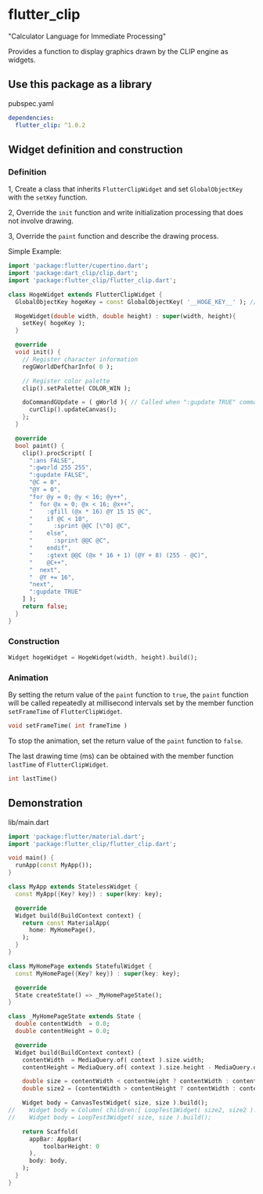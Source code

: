 # flutter_clip

"Calculator Language for Immediate Processing"

Provides a function to display graphics drawn by the CLIP engine as widgets.

## Use this package as a library

pubspec.yaml
```yml
dependencies:
  flutter_clip: ^1.0.2
```

## Widget definition and construction

### Definition

1, Create a class that inherits `FlutterClipWidget` and set `GlobalObjectKey` with the `setKey` function.

2, Override the `init` function and write initialization processing that does not involve drawing.

3, Override the `paint` function and describe the drawing process.

Simple Example:
```dart
import 'package:flutter/cupertino.dart';
import 'package:dart_clip/clip.dart';
import 'package:flutter_clip/flutter_clip.dart';

class HogeWidget extends FlutterClipWidget {
  GlobalObjectKey hogeKey = const GlobalObjectKey( '__HOGE_KEY__' ); // Pass unique value

  HogeWidget(double width, double height) : super(width, height){
    setKey( hogeKey );
  }

  @override
  void init() {
    // Register character information
    regGWorldDefCharInfo( 0 );

    // Register color palette
    clip().setPalette( COLOR_WIN );

    doCommandGUpdate = ( gWorld ){ // Called when ":gupdate TRUE" command is executed
      curClip().updateCanvas();
    };
  }

  @override
  bool paint() {
    clip().procScript( [
      ":ans FALSE",
      ":gworld 255 255",
      ":gupdate FALSE",
      "@C = 0",
      "@Y = 0",
      "for @y = 0; @y < 16; @y++",
      "  for @x = 0; @x < 16; @x++",
      "    :gfill (@x * 16) @Y 15 15 @C",
      "    if @C < 10",
      "      :sprint @@C [\"0] @C",
      "    else",
      "      :sprint @@C @C",
      "    endif",
      "    :gtext @@C (@x * 16 + 1) (@Y + 8) (255 - @C)",
      "    @C++",
      "  next",
      "  @Y += 16",
      "next",
      ":gupdate TRUE"
    ] );
    return false;
  }
}
```

### Construction

```dart
Widget hogeWidget = HogeWidget(width, height).build();
```

### Animation

By setting the return value of the `paint` function to `true`, the `paint` function will be called repeatedly at millisecond intervals set by the member function `setFrameTime` of `FlutterClipWidget`.

```dart
void setFrameTime( int frameTime )
```

To stop the animation, set the return value of the `paint` function to `false`.

The last drawing time (ms) can be obtained with the member function `lastTime` of `FlutterClipWidget`.

```dart
int lastTime()
```

## Demonstration

lib/main.dart
```dart
import 'package:flutter/material.dart';
import 'package:flutter_clip/flutter_clip.dart';

void main() {
  runApp(const MyApp());
}

class MyApp extends StatelessWidget {
  const MyApp({Key? key}) : super(key: key);

  @override
  Widget build(BuildContext context) {
    return const MaterialApp(
      home: MyHomePage(),
    );
  }
}

class MyHomePage extends StatefulWidget {
  const MyHomePage({Key? key}) : super(key: key);

  @override
  State createState() => _MyHomePageState();
}

class _MyHomePageState extends State {
  double contentWidth  = 0.0;
  double contentHeight = 0.0;

  @override
  Widget build(BuildContext context) {
    contentWidth  = MediaQuery.of( context ).size.width;
    contentHeight = MediaQuery.of( context ).size.height - MediaQuery.of( context ).padding.top - MediaQuery.of( context ).padding.bottom;

    double size = contentWidth < contentHeight ? contentWidth : contentHeight;
    double size2 = (contentWidth > contentHeight ? contentWidth : contentHeight) / 2;

    Widget body = CanvasTestWidget( size, size ).build();
//    Widget body = Column( children:[ LoopTest1Widget( size2, size2 ).build(), LoopTest2Widget( size2, size2 ).build() ] );
//    Widget body = LoopTest3Widget( size, size ).build();

    return Scaffold(
      appBar: AppBar(
          toolbarHeight: 0
      ),
      body: body,
    );
  }
}
```
